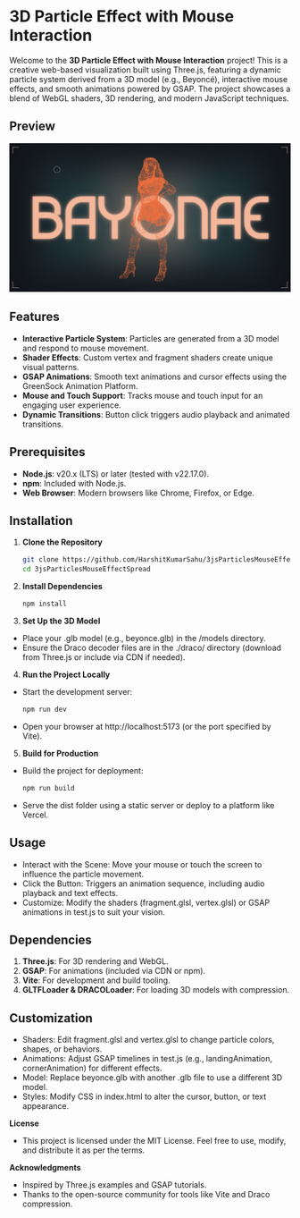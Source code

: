 # 3D Particle Effect with Mouse Interaction

Welcome to the **3D Particle Effect with Mouse Interaction** project! This is a creative web-based visualization built using Three.js, featuring a dynamic particle system derived from a 3D model (e.g., Beyoncé), interactive mouse effects, and smooth animations powered by GSAP. The project showcases a blend of WebGL shaders, 3D rendering, and modern JavaScript techniques.

## Preview
![Screenshot](./public/preview.png)

## Features
- **Interactive Particle System**: Particles are generated from a 3D model and respond to mouse movement.
- **Shader Effects**: Custom vertex and fragment shaders create unique visual patterns.
- **GSAP Animations**: Smooth text animations and cursor effects using the GreenSock Animation Platform.
- **Mouse and Touch Support**: Tracks mouse and touch input for an engaging user experience.
- **Dynamic Transitions**: Button click triggers audio playback and animated transitions.

## Prerequisites
- **Node.js**: v20.x (LTS) or later (tested with v22.17.0).
- **npm**: Included with Node.js.
- **Web Browser**: Modern browsers like Chrome, Firefox, or Edge.

## Installation

1. **Clone the Repository**
   ```bash
   git clone https://github.com/HarshitKumarSahu/3jsParticlesMouseEffectSpread.git
   cd 3jsParticlesMouseEffectSpread

2. **Install Dependencies**
   ```bash
   npm install

3. **Set Up the 3D Model**
- Place your .glb model (e.g., beyonce.glb) in the /models directory.
- Ensure the Draco decoder files are in the ./draco/ directory (download from Three.js or include via CDN if needed).

4. **Run the Project Locally**
- Start the development server:
    ```bash
    npm run dev
- Open your browser at http://localhost:5173 (or the port specified by Vite).

5. **Build for Production**
- Build the project for deployment:
    ```bash
    npm run build
- Serve the dist folder using a static server or deploy to a platform like Vercel.

## Usage
- Interact with the Scene: Move your mouse or touch the screen to influence the particle movement.
- Click the Button: Triggers an animation sequence, including audio playback and text effects.
- Customize: Modify the shaders (fragment.glsl, vertex.glsl) or GSAP animations in test.js to suit your vision.

## Dependencies
1. **Three.js**: For 3D rendering and WebGL.
2. **GSAP**: For animations (included via CDN or npm).
3. **Vite**: For development and build tooling.
4. **GLTFLoader & DRACOLoader**: For loading 3D models with compression.

## Customization
- Shaders: Edit fragment.glsl and vertex.glsl to change particle colors, shapes, or behaviors.
- Animations: Adjust GSAP timelines in test.js (e.g., landingAnimation, cornerAnimation) for different effects.
- Model: Replace beyonce.glb with another .glb file to use a different 3D model.
- Styles: Modify CSS in index.html to alter the cursor, button, or text appearance.

**License**
- This project is licensed under the MIT License. Feel free to use, modify, and distribute it as per the terms.

**Acknowledgments**
- Inspired by Three.js examples and GSAP tutorials.
- Thanks to the open-source community for tools like Vite and Draco compression.